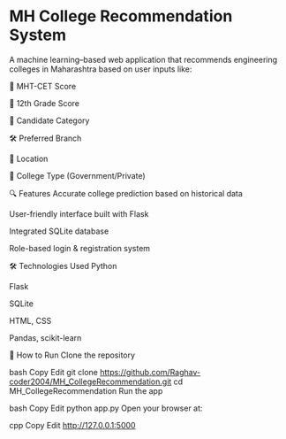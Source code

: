# MH College Recommendation System

A machine learning–based web application that recommends engineering colleges in Maharashtra based on user inputs like:

🎯 MHT-CET Score

🧮 12th Grade Score

👤 Candidate Category

🛠️ Preferred Branch

📍 Location

🏫 College Type (Government/Private)

🔍 Features
Accurate college prediction based on historical data

User-friendly interface built with Flask

Integrated SQLite database

Role-based login & registration system

🛠️ Technologies Used
Python

Flask

SQLite

HTML, CSS

Pandas, scikit-learn

🚀 How to Run
Clone the repository

bash
Copy
Edit
git clone https://github.com/Raghav-coder2004/MH_CollegeRecommendation.git
cd MH_CollegeRecommendation
Run the app

bash
Copy
Edit
python app.py
Open your browser at:

cpp
Copy
Edit
http://127.0.0.1:5000
